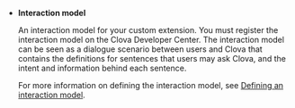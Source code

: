 ﻿* **Interaction model**

  An interaction model for your custom extension. You must register the interaction model on the Clova Developer Center. The interaction model can be seen as a dialogue scenario between users and Clova that contains the definitions for sentences that users may ask Clova, and the intent and information behind each sentence.

  For more information on defining the interaction model, see [Defining an interaction model](/Design/Design_Guideline_For_Extension.md#DefineInteractionModel).
